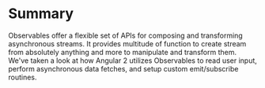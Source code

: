 # Summary
Observables offer a flexible set of APIs for composing and transforming asynchronous streams. It provides multitude of function to create stream from absolutely anything and more to manipulate and transform them. We've taken a look at how Angular 2 utilizes Observables to read user input, perform asynchronous data fetches, and setup custom emit/subscribe routines. 